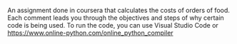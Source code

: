 An assignment done in coursera that calculates the costs of orders of food. Each comment leads you through the objectives and steps of why certain code is being used. To run the code, you can use Visual Studio Code or https://www.online-python.com/online_python_compiler 
